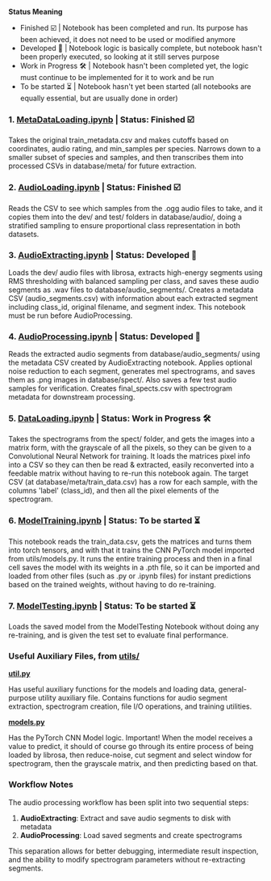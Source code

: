 **Status Meaning**
- Finished ☑️ | Notebook has been completed and run. Its purpose has been achieved, it does not need to be used or modified anymore
- Developed 🚀 | Notebook logic is basically complete, but notebook hasn't been properly executed, so looking at it still serves purpose
- Work in Progress 🛠️ | Notebook hasn't been completed yet, the logic must continue to be implemented for it to work and be run
- To be started ⏳ | Notebook hasn't yet been started (all notebooks are equally essential, but are usually done in order)

### 1. [MetaDataLoading.ipynb](../notebooks/MetaDataLoading.ipynb) | Status: Finished ☑️

Takes the original train_metadata.csv and makes cutoffs based on coordinates, audio rating, and min_samples per species. Narrows down to a smaller subset of species and samples, and then transcribes them into processed CSVs in database/meta/ for future extraction.

### 2. [AudioLoading.ipynb](../notebooks/AudioLoading.ipynb) | Status: Finished ☑️

Reads the CSV to see which samples from the .ogg audio files to take, and it copies them into the dev/ and test/ folders in database/audio/, doing a stratified sampling to ensure proportional class representation in both datasets.

### 3. [AudioExtracting.ipynb](../notebooks/AudioExtracting.ipynb) | Status: Developed 🚀

Loads the dev/ audio files with librosa, extracts high-energy segments using RMS thresholding with balanced sampling per class, and saves these audio segments as .wav files to database/audio_segments/. Creates a metadata CSV (audio_segments.csv) with information about each extracted segment including class_id, original filename, and segment index. This notebook must be run before AudioProcessing.

### 4. [AudioProcessing.ipynb](../notebooks/AudioProcessing.ipynb) | Status: Developed 🚀

Reads the extracted audio segments from database/audio_segments/ using the metadata CSV created by AudioExtracting notebook. Applies optional noise reduction to each segment, generates mel spectrograms, and saves them as .png images in database/spect/. Also saves a few test audio samples for verification. Creates final_spects.csv with spectrogram metadata for downstream processing.

### 5. [DataLoading.ipynb](../notebooks/DataLoading.ipynb) | Status: Work in Progress 🛠️

Takes the spectrograms from the spect/ folder, and gets the images into a matrix form, with the grayscale of all the pixels, so they can be given to a Convolutional Neural Network for training. It loads the matrices pixel info into a CSV so they can then be read & extracted, easily reconverted into a feedable matrix without having to re-run this notebook again. The target CSV (at database/meta/train_data.csv) has a row for each sample, with the columns 'label' (class_id), and then all the pixel elements of the spectrogram.

### 6. [ModelTraining.ipynb](../notebooks/ModelTraining.ipynb) | Status: To be started ⏳

This notebook reads the train_data.csv, gets the matrices and turns them into torch tensors, and with that it trains the CNN PyTorch model imported from utils/models.py. It runs the entire training process and then in a final cell saves the model with its weights in a .pth file, so it can be imported and loaded from other files (such as .py or .ipynb files) for instant predictions based on the trained weights, without having to do re-training.

### 7. [ModelTesting.ipynb](../notebooks/ModelTesting.ipynb) | Status: To be started ⏳

Loads the saved model from the ModelTesting Notebook without doing any re-training, and is given the test set to evaluate final performance.

### Useful Auxiliary Files, from [utils/](../utils/)

**[util.py](../utils/util.py)**

Has useful auxiliary functions for the models and loading data, general-purpose utility auxiliary file. Contains functions for audio segment extraction, spectrogram creation, file I/O operations, and training utilities.

**[models.py](../utils/models.py)**

Has the PyTorch CNN Model logic. Important! When the model receives a value to predict, it should of course go through its entire process of being loaded by librosa, then reduce-noise, cut segment and select window for spectrogram, then the grayscale matrix, and then predicting based on that.

### Workflow Notes

The audio processing workflow has been split into two sequential steps:

1. **AudioExtracting**: Extract and save audio segments to disk with metadata
2. **AudioProcessing**: Load saved segments and create spectrograms

This separation allows for better debugging, intermediate result inspection, and the ability to modify spectrogram parameters without re-extracting segments.
